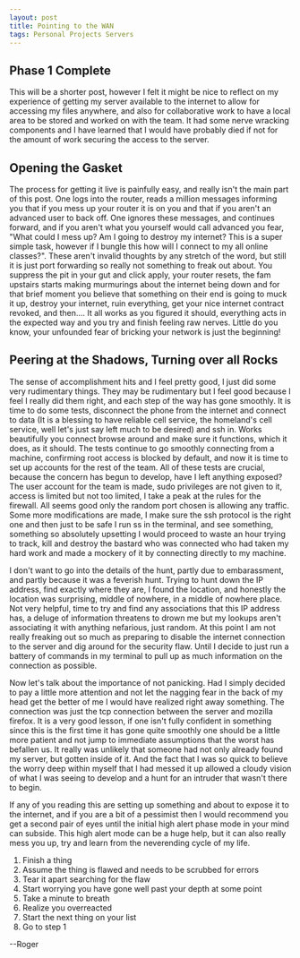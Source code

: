 ```yaml
---
layout: post
title: Pointing to the WAN
tags: Personal Projects Servers
---
```


## Phase 1 Complete

This will be a shorter post, however I felt it might be nice to reflect on my experience of getting my server available to the internet to allow for accessing my files anywhere, and also for collaborative work to have a local area to be stored and worked on with the team. It had some nerve wracking components and I have learned that I would have probably died if not for the amount of work securing the access to the server.

## Opening the Gasket

The process for getting it live is painfully easy, and really isn't the main part of this post. One logs into the router, reads a million messages informing you that if you mess up your router it is on you and that if you aren't an advanced user to back off. One ignores these messages, and continues forward, and if you aren't what you yourself would call advanced you fear, "What could I mess up? Am I going to destroy my internet? This is a super simple task, however if I bungle this how will I connect to my all online classes?". These aren't invalid thoughts by any stretch of the word, but still it is just port forwarding so really not something to freak out about. You suppress the pit in your gut and click apply, your router resets, the fam upstairs starts making murmurings about the internet being down and for that brief moment you believe that something on their end is going to muck it up, destroy your internet, ruin everything, get your nice internet contract revoked, and then.... It all works as you figured it should, everything acts in the expected way and you try and finish feeling raw nerves. Little do you know, your unfounded fear of bricking your network is just the beginning!

## Peering at the Shadows, Turning over all Rocks

The sense of accomplishment hits and I feel pretty good, I just did some very rudimentary things. They may be rudimentary but I feel good because I feel I really did them right, and each step of the way has gone smoothly. It is time to do some tests, disconnect the phone from the internet and connect to data (It is a blessing to have reliable cell service, the homeland's cell service, well let's just say left much to be desired) and ssh in. Works beautifully you connect browse around and make sure it functions, which it does, as it should. The tests continue to go smoothly connecting from a machine, confirming root access is blocked by default, and now it is time to set up accounts for the rest of the team. All of these tests are crucial, because the concern has begun to develop, have I left anything exposed? The user account for the team is made, sudo privileges are not given to it, access is limited but not too limited, I take a peak at the rules for the firewall. All seems good only the random port chosen is allowing any traffic. Some more modifications are made, I make sure the ssh protocol is the right one and then just to be safe I run ss in the terminal, and see something, something so absolutely upsetting I would proceed to waste an hour trying to track, kill and destroy the bastard who was connected who had taken my hard work and made a mockery of it by connecting directly to my machine.

I don't want to go into the details of the hunt, partly due to embarassment, and partly because it was a feverish hunt. Trying to hunt down the IP address, find exactly where they are, I found the location, and honestly the location was surprising, middle of nowhere, in a middle of nowhere place. Not very helpful, time to try and find any associations that this IP address has, a deluge of information threatens to drown me but my lookups aren't associating it with anything nefarious, just random. At this point I am not really freaking out so much as preparing to disable the internet connection to the server and dig around for the security flaw. Until I decide to just run a battery of commands in my terminal to pull up as much information on the connection as possible.

Now let's talk about the importance of not panicking. Had I simply decided to pay a little more attention and not let the nagging fear in the back of my head get the better of me I would have realized right away something. The connection was just the tcp connection between the server and mozilla firefox. It is a very good lesson, if one isn't fully confident in something since this is the first time it has gone quite smoothly one should be a little more patient and not jump to immediate assumptions that the worst has befallen us. It really was unlikely that someone had not only already found my server, but gotten inside of it. And the fact that I was so quick to believe the worry deep within myself that I had messed it up allowed a cloudy vision of what I was seeing to develop and a hunt for an intruder that wasn't there to begin.

If any of you reading this are setting up something and about to expose it to the internet, and if you are a bit of a pessimist then I would recommend you get a second pair of eyes until the initial high alert phase mode in your mind can subside. This high alert mode can be a huge help, but it can also really mess you up, try and learn from the neverending cycle of my life.
1. Finish a thing
2. Assume the thing is flawed and needs to be scrubbed for errors
3. Tear it apart searching for the flaw
4. Start worrying you have gone well past your depth at some point
5. Take a minute to breath
6. Realize you overreacted
7. Start the next thing on your list
8. Go to step 1

--Roger
